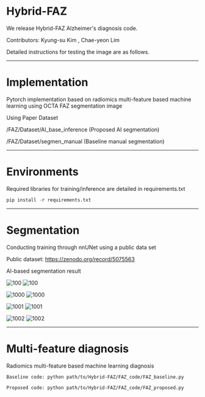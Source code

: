 # Hybrid-FAZ

We release Hybrid-FAZ Alzheimer's diagnosis code.

Contributors: Kyung-su Kim , Chae-yeon Lim

Detailed instructions for testing the image are as follows.

---

# Implementation

Pytorch implementation based on radiomics multi-feature based machine learning using OCTA FAZ segmentation image

Using Paper Dataset

/FAZ/Dataset/AI_base_inference (Proposed AI segmentation)
                      
/FAZ/Dataset/segmen_manual (Baseline manual segmentation)
                      
---

# Environments

Required libraries for training/inference are detailed in requirements.txt

```python
pip install -r requirements.txt
```

---

# Segmentation

Conducting training through nnUNet using a public data set

Public dataset: https://zenodo.org/record/5075563

AI-based segmentation result

![100](https://user-images.githubusercontent.com/86760506/206358072-0e18a8b6-ff58-410d-a988-1cd644c973f1.jpg)
![100](https://user-images.githubusercontent.com/86760506/206358135-4fd705e8-d544-45e4-9b39-cb21c91d0709.png)

![1000](https://user-images.githubusercontent.com/86760506/206358219-c84118c3-f482-4ab3-ac2c-da6f9c73bdab.jpg)
![1000](https://user-images.githubusercontent.com/86760506/206358236-d0eec3c7-2360-4248-bf25-751c3a39b270.png)

![1001](https://user-images.githubusercontent.com/86760506/206358298-4a813f4c-479f-4de9-b8ad-077fe0a0b064.jpg)
![1001](https://user-images.githubusercontent.com/86760506/206358302-23c04514-8c40-45f1-8ca7-b2a500b68e0c.png)

![1002](https://user-images.githubusercontent.com/86760506/206358340-2633dc29-e2a7-4edc-8d3a-5e7af1985ff9.jpg)
![1002](https://user-images.githubusercontent.com/86760506/206358342-f9fdba70-a7ab-4632-a122-01462911bab2.png)

---

# Multi-feature diagnosis

Radiomics multi-feature based machine learning diagnosis
```
Baseline code: python path/to/Hybrid-FAZ/FAZ_code/FAZ_baseline.py

Proposed code: python path/to/Hybrid-FAZ/FAZ_code/FAZ_proposed.py
```
